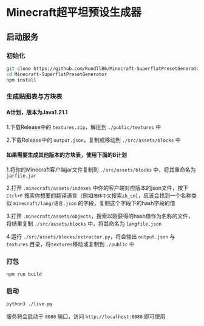 # Minecraft超平坦预设生成器
## 启动服务
### 初始化
```bash
git clone https://github.com/Rundll86/Minecraft-SuperflatPresetGenerator.git
cd Minecraft-SuperflatPresetGenerator
npm install
```
### 生成贴图表与方块表
#### A计划，版本为Java1.21.1
1.下载Release中的 `textures.zip`，解压到 `./public/textures` 中

2.下载Release中的 `output.json`，复制或移动到 `./src/assets/blocks` 中
#### 如果需要生成其他版本的方块表，使用下面的B计划
1.将你的Minecraft客户端jar文件复制到 `./src/assets/blocks` 中，将其重命名为 `jarfile.jar`

2.打开 `.minecraft/assets/indexes` 中你的客户端对应版本的json文件，按下 `Ctrl+F` 搜索你想要的翻译语言（例如`简体中文`搜索`zh_cn`），应该会找到一个名称类似 `minecraft/lang/语言.json` 的字段，复制这个字段下的hash字段的值

3.打开 `.minecraft/assets/objects`，搜索以刚获得的hash值作为名称的文件，将结果复制 `./src/assets/blocks` 中，将其命名为 `langfile.json`

4.运行 `./src/assets/blocks/extractor.py`，将会输出 `output.json` 与 `textures` 目录，将`textures`移动或复制到 `./public` 中
### 打包
```bash
npm run build
```
### 启动
```bash
python3 ./live.py
```

服务将会启动于 `8080` 端口，访问 `http://localhost:8080` 即可使用
